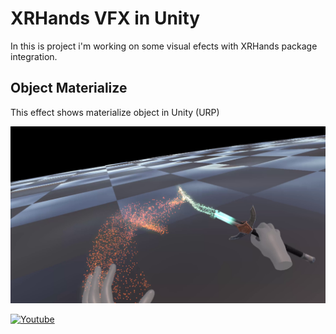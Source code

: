 # XRHands VFX in Unity

In this is project i'm working on some visual efects with XRHands package integration.

## Object Materialize
This effect shows materialize object in Unity (URP)


![alt text](https://github.com/DanielBrud/XRHands/blob/mainLocal/Images/Unity%20VFX%20Sword%20Materiazlie.png)

[![Youtube](http://img.youtube.com/vi/YOUTUBE_VIDEO_ID_HERE/0.jpg)](https://www.youtube.com/watch?v=MVDNCIM96BE&ab_channel=DanielBrud)
